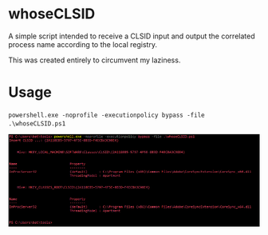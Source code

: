 # whoseCLSID

A simple script intended to receive a CLSID input and output the correlated process name according to the local registry.

This was created entirely to circumvent my laziness.

# Usage
`powershell.exe -noprofile -executionpolicy bypass -file .\whoseCLSID.ps1`

![](example.png)